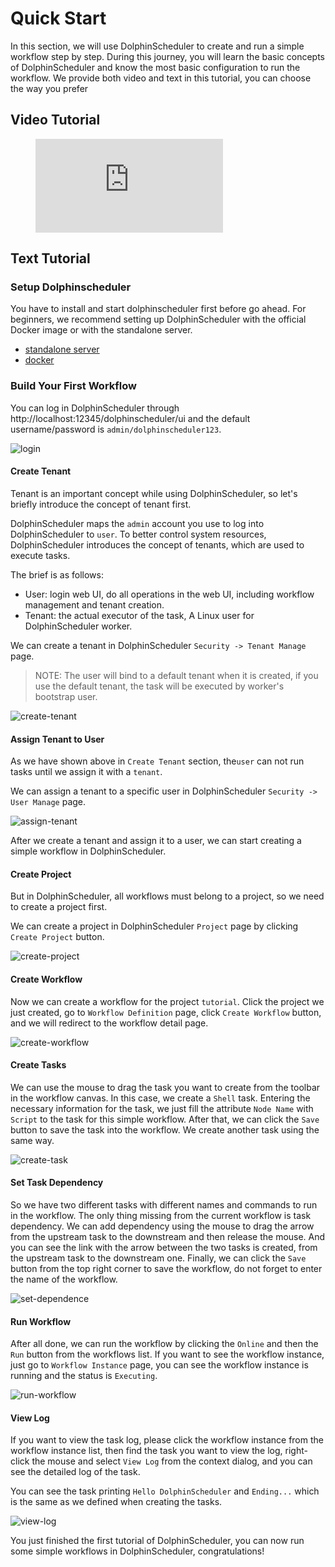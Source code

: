 # Quick Start

In this section, we will use DolphinScheduler to create and run a simple workflow step by step. During this journey,
you will learn the basic concepts of DolphinScheduler and know the most basic configuration to run the workflow. We
provide both video and text in this tutorial, you can choose the way you prefer

## Video Tutorial

<figure class="video_container"> 
  <iframe src="https://www.youtube.com/embed/nrF20hpCkug" frameborder="0" allowfullscreen="true"></iframe>
</figure>

## Text Tutorial

### Setup Dolphinscheduler

You have to install and start dolphinscheduler first before go ahead. For beginners, we recommend setting up
DolphinScheduler with the official Docker image or with the standalone server.

* [standalone server](https://dolphinscheduler.apache.org/en-us/docs/3.1.3/guide/installation/standalone)
* [docker](https://dolphinscheduler.apache.org/en-us/docs/3.1.3/guide/start/docker)

### Build Your First Workflow

You can log in DolphinScheduler through http://localhost:12345/dolphinscheduler/ui and the default username/password
is `admin/dolphinscheduler123`.

![login](../../../../img/start/login.gif)

#### Create Tenant

Tenant is an important concept while using DolphinScheduler, so
let's briefly introduce the concept of tenant first.

DolphinScheduler maps the `admin` account you use to log into DolphinScheduler to `user`.
To better control system resources, DolphinScheduler introduces the concept of
tenants, which are used to execute tasks.

The brief is as follows:

* User: login web UI, do all operations in the web UI, including workflow management and tenant creation.
* Tenant: the actual executor of the task, A Linux user for DolphinScheduler worker.

We can create a tenant in DolphinScheduler `Security -> Tenant Manage` page.

> NOTE: The user will bind to a default tenant when it is created, if you use the default tenant, the task will be executed by worker's bootstrap user.

![create-tenant](../../../../img/start/create-tenant.gif)

#### Assign Tenant to User

As we have shown above in `Create Tenant` section, the`user` can not run tasks until we assign it with a `tenant`.

We can assign a tenant to a specific user in DolphinScheduler `Security -> User Manage` page.

![assign-tenant](../../../../img/start/assign-tenant.gif)

After we create a tenant and assign it to a user, we can start creating a
simple workflow in DolphinScheduler.

#### Create Project

But in DolphinScheduler, all workflows must belong to a project, so we need
to create a project first.

We can create a project in DolphinScheduler `Project` page by clicking
`Create Project` button.

![create-project](../../../../img/start/create-project.gif)

#### Create Workflow

Now we can create a workflow for the project `tutorial`. Click the project we just created,
go to `Workflow Definition` page, click `Create Workflow` button, and we will redirect
to the workflow detail page.

![create-workflow](../../../../img/start/create-workflow.gif)

#### Create Tasks

We can use the mouse to drag the task you want to create from the toolbar in the workflow canvas.
In this case, we create a `Shell` task. Entering the necessary information for the task,
we just fill the attribute `Node Name` with `Script` to the task for this simple workflow.
After that, we can click the `Save` button to save the task into the workflow. We create another task
using the same way.

![create-task](../../../../img/start/create-task.gif)

#### Set Task Dependency

So we have two different tasks with different names and commands to run in the workflow. The
only thing missing from the current workflow is task dependency. We can add dependency using
the mouse to drag the arrow from the upstream task to the downstream and then release the mouse.
And you can see the link with the arrow between the two tasks is created, from the upstream
task to the downstream one. Finally, we can click the `Save` button from the top right corner
to save the workflow, do not forget to enter the name of the workflow.

![set-dependence](../../../../img/start/set-dep.gif)

#### Run Workflow

After all done, we can run the workflow by clicking the `Online` and then the `Run` button from
the workflows list. If you want to see the workflow instance, just go to `Workflow Instance`
page, you can see the workflow instance is running and the status is `Executing`.

![run-workflow](../../../../img/start/run-workflow.gif)

#### View Log

If you want to view the task log, please click the workflow instance from the workflow instance
list, then find the task you want to view the log, right-click the mouse and select `View Log`
from the context dialog, and you can see the detailed log of the task.

You can see the task printing `Hello DolphinScheduler` and `Ending...` which is the same as we
defined when creating the tasks.

![view-log](../../../../img/start/view-log.gif)

You just finished the first tutorial of DolphinScheduler, you can now run some simple workflows
in DolphinScheduler, congratulations!
